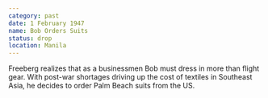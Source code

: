 ```yaml
---
category: past
date: 1 February 1947
name: Bob Orders Suits
status: drop
location: Manila
---
```

Freeberg realizes that as a businessmen Bob must dress in more than flight gear. With post-war shortages driving up the cost of textiles in Southeast Asia, he decides to order Palm Beach suits from the US.
